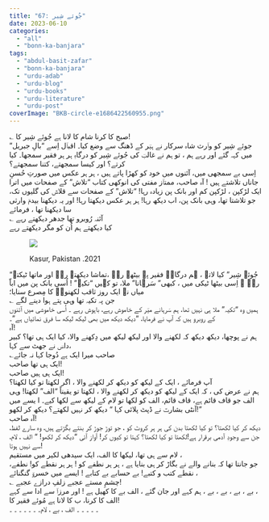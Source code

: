 ```yaml
---
title: "67: جُوئے شِیر"
date: 2023-06-10
categories: 
  - "all"
  - "bonn-ka-banjara"
tags: 
  - "abdul-basit-zafar"
  - "bonn-ka-banjara"
  - "urdu-adab"
  - "urdu-blog"
  - "urdu-books"
  - "urdu-literature"
  - "urdu-post"
coverImage: "BKB-circle-e1686422560955.png"
---
```


  
؎ صبح کا کرنا شام کا لانا ہے جُوئے شِیر کا!  
جوئے شِیر کو واؔرث شاہ سرکار نے ہیؔر کے ڈھنگ سے وضع کیا۔ اقباؔل اِسے “بالِ جبریل” میں کہہ گئے اور رہے ہم ، تو ہم نے غالبؔ کی جُوئے شِیر کو درگاہِ ہر ہر فقیر سمجھا۔ کیا کرتے؟ اور کیسا سمجھتے، کتنا سمجھتے؟  
اِسی بے سمجھی میں، آئنوں میں خود کو کھڑا پاتے ہیں ، ہر ہر عکس میں صورتِ حُسنِ جاناں تلاشتے ہیں ! آہ صاحب، ممتاؔز مفتی کی انوکھی کتاب “تلاش” کے صفحات میں اترا ایک لڑکپن ، لڑکپن کم اور بانک پن زیادہ رہا! “تلاش” کے صفحات سے قلاشؔ کی گلیوں تک، جو تلاشتا تھا، وہی بانک پن، اب دیکھ رہا! ہر ہر عکس دیکھتا رہا! اور یہ دیکھنا بیدمؔ وارثی سا دیکھنا تھا ، فرمائے  
؎ آئنہ رُوبرو تھا جدھر دیکھتے رہے  
کیا دیکھتے ہم اُن کو مگر دیکھتے رہے

<figure>

![](images/WhatsApp-Image-2023-06-10-at-10.22.31-1.jpg)

<figcaption>

Kasur, Pakistan .2021

</figcaption>

</figure>

  
“جُوئے شِیر” کیا لاتے ، ہم درگاہِ فقیر پہ بیٹھے رہے ،تماشا دیکھتے رہے اور ماتھا ٹیکتے رہے ۔ اِسی بیٹھا ٹیکی میں ، کبھی” سَرہانا” ملا، تو کہیں “تکیہ” ! اُسی بانک پن میں اباّ میاں نے ایک روز ثاقب لکھنویؔ کا مِصرع سنایا؛  
؎ جن پہ تکیہ تھا وہی پتے ہوا دینے لگے  
ہمیں وہ “تکیہ” ملا ہی نہیں تھا، ہم سَرہانے میؔر کے خاموش رہے، باہوش رہے ۔ اُسی خاموشی میں آئنوں کے روبرو ہیں کہ آپ نے فرمایا، “دیکھ دیکھ میں بھی لیکھ لیکھ سا فرق نمائیاں ہے”۔  
آہ!  
ہم نے پوچھا، دیکھ دیکھ کہ لکھنے والا اور لیکھ لیکھ میں دِکھنے والا، کیا ایک ہی تھا؟ کبیر داسؔ نے جھٹ سے کہا،  
؎صاحب میرا ایک ہے دُوجا کہا نہ جائے  
ایک ہی تھا صاحب!  
ایک ہی ہیں صاحب!  
آپ فرمائے ، ایک کے لیکھ کو دیکھ کر لکھنے والا ، اگر لکھتا تو کیا لکھتا؟  
ہم نے عرض کی ، کہ ایک کے لیکھ کو دیکھ کر لکھنے والا ، لکھتا تو یقیناً “الف” لکھتا! وہی الف جو قاف قائم ہے، قاف قائم، الف کو لکھا تو لام کے لیکھ سے لکھا کیے۔ ا یسے میں آنٹی بشارتؔ نے ڈپٹ پلائی کہا “ دیکھ کر نہیں لکھتے؟ دیکھ کر لکھو!”  
آہ صاحب!  
دیکھ کر کیا لکھتا؟ تو کیا لکھتا بدن کی ہر ہر کروٹ کو ، جو توڑ جوڑ کر بنتے بگڑتے ہیں، وہ سارے لفظ، جن سے وجودِ آدمی برقرار ہے!لکھتا تو کیا لکھتا؟ کہتا تو کیوں کر! آواز آئی “دیکھ کر لکھو! “ الف ، لام، سے نہیں ہوتا!  
لام سے ہی تھا، لیکھا کا الف، ایک سیدھی لکیر میں مستقیم ،  
جو جانتا تھا کہ بنانے والے نے بگاڑ کر ہی بنایا ہے ، ہر ہر نطفے کو ! ہر ہر نقطے کو! نطفے، نقطے کتب و کتبے! بے حسابے بے کتابے ! ایسے میں خسروؔ گنگنائے ،  
؎ چشمِ مستے عجبے زلفِ درازے عجبے!  
بے ، بے ، بے ، بے ، ہم کہے اور جان گئے ، الف بے کا کھیل ہے ! اور مرزاؔ سے ادا سے کہے ،  
الف کا کرنا، ب کا لانا ہے مُوئے فقیر کا!  
۔ ۔ ۔ ۔ ۔ الف ، بے ، لام۔ ۔ ۔ ۔ ۔ ۔ ۔
